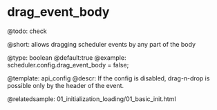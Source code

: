 drag_event_body
=============

@todo:
	check 


@short: allows dragging scheduler events by any part of the body

	

@type: boolean
@default:true
@example:
scheduler.config.drag_event_body = false;

@template:	api_config
@descr:
If the config is disabled, drag-n-drop is possible only by the header of the event.


@relatedsample:
01_initialization_loading/01_basic_init.html